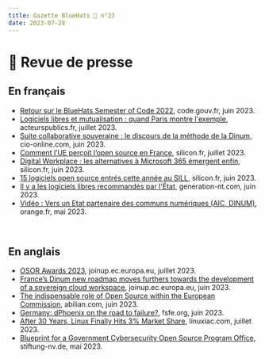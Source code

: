 ```yaml
---
title: Gazette BlueHats 🧢 n°23
date: 2023-07-28
---
```


# 📰 Revue de presse

## En français

- [Retour sur le BlueHats Semester of Code 2022](/fr/blog/bsoc-retour-2022/), code.gouv.fr, juin 2023.
- [Logiciels libres et mutualisation : quand Paris montre l'exemple](https://acteurspublics.fr/articles/logiciels-libres-et-mutualisation-quand-paris-montre-lexemple), acteurspublics.fr, juillet 2023.
- [Suite collaborative souveraine : le discours de la méthode de la Dinum](https://www.cio-online.com/actualites/lire-suite-collaborative-souveraine-le-discours-de-la-methode-de-la-dinum-14978.html), cio-online.com, juin 2023.
- [Comment l’UE perçoit l’open source en France](https://www.silicon.fr/comment-ue-percoit-open-source-france-469390.html), silicon.fr, juillet 2023.
- [Digital Workplace : les alternatives à Microsoft 365 émergent enfin](https://www.silicon.fr/digital-workplace-les-alternatives-a-microsoft-365-emergent-enfin-468763.html), silicon.fr, juin 2023.
- [15 logiciels open source entrés cette année au SILL](https://www.silicon.fr/15-logiciels-open-source-sill-468648.html), silicon.fr, juin 2023.
- [Il y a les logiciels libres recommandés par l'État](https://www.generation-nt.com/actualites/logiciels-libres-recommandes-etat-nouveau-design-sill-2037031), generation-nt.com, juin 2023.
- [Vidéo : Vers un Etat partenaire des communs numériques (AIC, DINUM)](https://video-streaming.orange.fr/high-tech-science/aic-vers-un-etat-partenaire-des-communs-numeriques-CNT0000024Z70N.html), orange.fr, mai 2023.

<br/>

## En anglais

- [OSOR Awards 2023](https://joinup.ec.europa.eu/collection/open-source-observatory-osor/osor-awards-2023), joinup.ec.europa.eu, juillet 2023.
- [France’s Dinum new roadmap moves furthers towards the development of a sovereign cloud workspace](https://joinup.ec.europa.eu/collection/open-source-observatory-osor/news/frances-dinum-roadmap-towards-sovereign-cloud), joinup.ec.europa.eu, juin 2023.
- [The indispensable role of Open Source within the European Commission](https://abilian.com/en/news/eu-ospo-2023/), abilian.com, juin 2023.
- [Germany: dPhoenix on the road to failure?](https://fsfe.org/news/2023/news-20230606-01.fr.html), fsfe.org, juin 2023. 
- [After 30 Years, Linux Finally Hits 3% Market Share](https://linuxiac.com/linux-hits-3-percent-market-share/), linuxiac.com, juillet 2023.
- [Blueprint for a Government Cybersecurity Open Source Program Office](https://www.stiftung-nv.de/en/publication/fostering-open-source-software-security), stiftung-nv.de, mai 2023.
